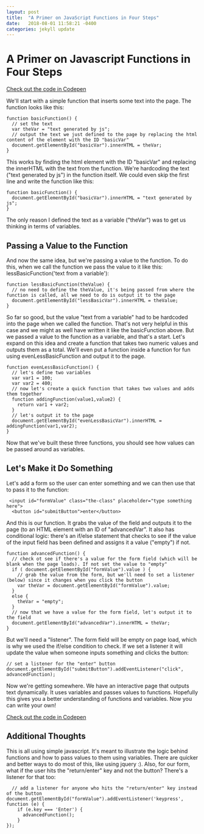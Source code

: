 ```yaml
---
layout: post
title:  "A Primer on JavaScript Functions in Four Steps"
date:   2018-08-01 11:58:21 -0400
categories: jekyll update
---
```


 <h1>A Primer on Javascript Functions in Four Steps</h1>
  <p><a href="https://codepen.io/studiozut/pen/mjpKLZ">Check out the code in Codepen</a></p>
  <p>We'll start with a simple function that inserts some text into the page. The function looks like this:</p>

```
function basicFunction() {
  // set the text
  var theVar = "text generated by js";
  // output the text we just defined to the page by replacing the html content of the element with the ID "basicVar"
  document.getElementById("basicVar").innerHTML = theVar;
}
```

  <p>This works by finding the html element with the ID "basicVar" and replacing the innerHTML with the text from the function. We're hardcoding the text ("text generated by js") in the function itself. We could even skip the first line and write the function like this:</p>

```
function basicFunction() {
  document.getElementById("basicVar").innerHTML = "text generated by js";
}
```
  <p>The only reason I defined the text as a variable ("theVar") was to get us thinking in terms of variables.</p>

  <h2>Passing a Value to the Function</h2>	  
  <p>And now the same idea, but we're passing a value to the function. To do this, when we call the function we pass the value to it like this: lessBasicFunction('text from a variable'):</p>

```
function lessBasicFunction(theValue) {
  // no need to define the theValue, it's being passed from where the function is called, all we need to do is output it to the page
  document.getElementById("lessBasicVar").innerHTML = theValue;
}
```
  <p>So far so good, but the value "text from a variable" had to be hardcoded into the page when we called the function. That's not very helpful in this case and we might as well have written it like the basicFunction above. But we passed a value to the function as a variable, and that's a start. Let's expand on this idea and create a function that takes two numeric values and outputs them as a total. We'll even put a function inside a function for fun using evenLessBasicFunction and output it to the page.</p>

```
function evenLessBasicFunction() {
  // let's define two variables
  var var1 = 100;
  var var2 = 400;
  // now let's create a quick function that takes two values and adds them together
  function addingFunction(value1,value2) {
    return var1 + var2;
  }
  // let's output it to the page
  document.getElementById("evenLessBasicVar").innerHTML = addingFunction(var1,var2);
}
```
<p>Now that we've built these three functions, you should see how values can be passed around as variables.</p>

<h2>Let's Make it Do Something</h2>
<p>Let's add a form so the user can enter something and we can then use that to pass it to the function:</p>

```
 <input id="formValue" class="the-class" placeholder="type something here">
  <button id="submitButton">enter</button>
```

<p>And this is our function. It grabs the value of the field and outputs it to the page (to an HTML element with an ID of "advancedVar". It also has conditional logic: there's an if/else statement that checks to see if the value of the input field has been defined and assigns it a value ("empty") if not.</p>


```
function advancedFunction() {
  // check ot see if there's a value for the form field (which will be blank when the page loads). If not set the value to "empty"
  if ( document.getElementById("formValue").value ) {
    // grab the value from the form, but we'll need to set a listener (below) since it changes when you click the button
    var theVar = document.getElementById("formValue").value;
  }
  else {
    theVar = "empty";
  }
  // now that we have a value for the form field, let's output it to the field
  document.getElementById("advancedVar").innerHTML = theVar;
}
```

<p>But we'll need a "listener". The form field will be empty on page load, which is why we used the if/else condition to check. If we set a listener it will update the value when someone inputs something and clicks the button:</p>

```
// set a listener for the "enter" button
document.getElementById("submitButton").addEventListener("click", advancedFunction);
```

<p>Now we're getting somewhere. We have an interactive page that outputs text dynamically. It uses variables and passes values to functions. Hopefully this gives you a better understanding of functions and variables. Now you can write your own!<p>

<p><a href="https://codepen.io/studiozut/pen/mjpKLZ">Check out the code in Codepen</a></p>

<h2>Additional Thoughts</h2>
<p>This is all using simple javascript. It's meant to illustrate the logic behind functions and how to pass values to them using variables. There are quicker and better ways to do most of this, like using jquery :). Also, for our form, what if the user hits the "return/enter" key and not the button? There's a listener for that too:</p> 

```
  // add a listener for anyone who hits the "return/enter" key instead of the button
document.getElementById("formValue").addEventListener('keypress', function (e) {
    if (e.key === 'Enter') {
      advancedFunction();
    }
});
```
